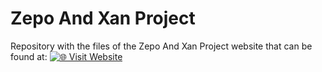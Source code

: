 # Zepo And Xan Project

Repository with the files of the Zepo And Xan Project website that can be found at:
[![🌐 Visit Website](https://img.shields.io/badge/Website-ded--sec.space/Zepo--And--Xan--Project-blue?style=for-the-badge)](https://www.ded-sec.space/Zepo-And-Xan-Project/)  
